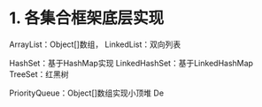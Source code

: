 # 1. 各集合框架底层实现
ArrayList：Object[]数组，
LinkedList：双向列表

HashSet：基于HashMap实现
LinkedHashSet：基于LinkedHashMap
TreeSet：红黑树

PriorityQueue：Object[]数组实现小顶堆
De
<!--stackedit_data:
eyJoaXN0b3J5IjpbMzk5MTMzNjEwXX0=
-->